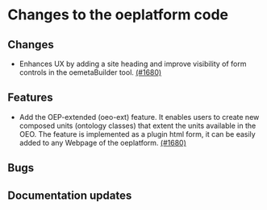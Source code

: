# Changes to the oeplatform code

## Changes

- Enhances UX by adding a site heading and improve visibility of form controls in the oemetaBuilder tool. [(#1680)](https://github.com/OpenEnergyPlatform/oeplatform/pull/1680)

## Features

- Add the OEP-extended (oeo-ext) feature. It enables users to create new composed units (ontology classes) that extent the units available in the OEO. The feature is implemented as a plugin html form, it can be easily added to any Webpage of the oeplatform. [(#1680)](https://github.com/OpenEnergyPlatform/oeplatform/pull/1680)

## Bugs

## Documentation updates
